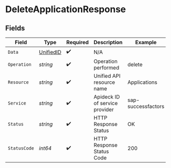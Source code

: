 # DeleteApplicationResponse


## Fields

| Field                                         | Type                                          | Required                                      | Description                                   | Example                                       |
| --------------------------------------------- | --------------------------------------------- | --------------------------------------------- | --------------------------------------------- | --------------------------------------------- |
| `Data`                                        | [UnifiedID](../../models/shared/unifiedid.md) | :heavy_check_mark:                            | N/A                                           |                                               |
| `Operation`                                   | *string*                                      | :heavy_check_mark:                            | Operation performed                           | delete                                        |
| `Resource`                                    | *string*                                      | :heavy_check_mark:                            | Unified API resource name                     | Applications                                  |
| `Service`                                     | *string*                                      | :heavy_check_mark:                            | Apideck ID of service provider                | sap-successfactors                            |
| `Status`                                      | *string*                                      | :heavy_check_mark:                            | HTTP Response Status                          | OK                                            |
| `StatusCode`                                  | *int64*                                       | :heavy_check_mark:                            | HTTP Response Status Code                     | 200                                           |